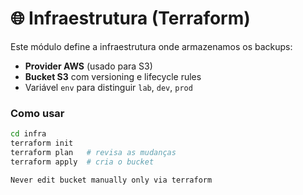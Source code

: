 # 🌐 Infraestrutura (Terraform)

Este módulo define a infraestrutura onde armazenamos os backups:

- **Provider AWS** (usado para S3)  
- **Bucket S3** com versioning e lifecycle rules  
- Variável `env` para distinguir `lab`, `dev`, `prod`

### Como usar

```bash
cd infra
terraform init
terraform plan   # revisa as mudanças
terraform apply  # cria o bucket

Never edit bucket manually only via terraform

